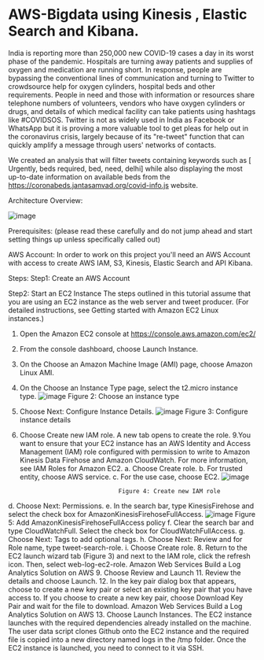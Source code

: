 # AWS-Bigdata using Kinesis , Elastic Search and Kibana.

India is reporting more than 250,000 new COVID-19 cases a day in its worst phase of the pandemic. Hospitals are turning away patients and supplies of oxygen and medication are running short.
In response, people are bypassing the conventional lines of communication and turning to Twitter to crowdsource help for oxygen cylinders, hospital beds and other requirements.
People in need and those with information or resources share telephone numbers of volunteers, vendors who have oxygen cylinders or drugs, and details of which medical facility can take patients using hashtags like #COVIDSOS. Twitter is not as widely used in India as Facebook or WhatsApp but it is proving a more valuable tool to get pleas for help out in the coronavirus crisis, largely because of its "re-tweet" function that can quickly amplify a message through users' networks of contacts.

We created an analysis that will filter tweets containing keywords such as [ Urgently, beds required, bed, need, delhi] while also displaying the most up-to-date information on available beds from the https://coronabeds.jantasamvad.org/covid-info.js website.

Architecture Overview:

![image](https://user-images.githubusercontent.com/34096576/117728033-b9325f00-b19d-11eb-9545-98468e4243c0.png)

Prerequisites:
(please read these carefully and do not jump ahead and start setting things up unless specifically called out)

AWS Account:
In order to work on this project you'll need an AWS Account with access to create AWS IAM, S3, Kinesis, Elastic Search and API Kibana. 

Steps:
Step1: Create an AWS Account


Step2: Start an EC2 Instance
The steps outlined in this tutorial assume that you are using an EC2 instance as the
web server and tweet producer. (For detailed instructions, see Getting started with
Amazon EC2 Linux instances.)
1. Open the Amazon EC2 console at https://console.aws.amazon.com/ec2/
2. From the console dashboard, choose Launch Instance. 
3. On the Choose an Amazon Machine Image (AMI) page, choose Amazon
Linux AMI.
4. On the Choose an Instance Type page, select the t2.micro instance type.
![image](https://user-images.githubusercontent.com/34096576/117732459-c9017180-b1a4-11eb-8b23-f89ef7f6dcdd.png)
                                            Figure 2: Choose an instance type
6. Choose Next: Configure Instance Details.
![image](https://user-images.githubusercontent.com/34096576/117732773-47f6aa00-b1a5-11eb-9c38-776979d07e82.png)
                                           Figure 3: Configure instance details
8. Choose Create new IAM role. A new tab opens to create the role.
9.You want to ensure that your EC2 instance has an AWS Identity and Access
Management (IAM) role configured with permission to write to Amazon Kinesis
Data Firehose and Amazon CloudWatch. For more information, see IAM Roles
for Amazon EC2.
a. Choose Create role.
b. For trusted entity, choose AWS service.
c. For the use case, choose EC2.
![image](https://user-images.githubusercontent.com/34096576/117733206-061a3380-b1a6-11eb-854b-5f08fdea3e39.png)

                                   Figure 4: Create new IAM role
d. Choose Next: Permissions.
e. In the search bar, type KinesisFirehose and select the check box for
AmazonKinesisFirehoseFullAccess.
 ![image](https://user-images.githubusercontent.com/34096576/117732989-aae84100-b1a5-11eb-9697-c3dc70c5ca92.png)
                              Figure 5: Add AmazonKinesisFirehoseFullAccess policy
f. Clear the search bar and type CloudWatchFull. Select the check box for
CloudWatchFullAccess.
g. Choose Next: Tags to add optional tags.
h. Choose Next: Review and for Role name, type tweet-search-role.
i. Choose Create role.
8. Return to the EC2 launch wizard tab (Figure 3) and next to the IAM role, click
the refresh icon. Then, select web-log-ec2-role.
Amazon Web Services Build a Log Analytics Solution on AWS
9. Choose Review and Launch
11. Review the details and choose Launch.
12. In the key pair dialog box that appears, choose to create a new key pair or
select an existing key pair that you have access to. If you choose to create a
new key pair, choose Download Key Pair and wait for the file to download.
Amazon Web Services Build a Log Analytics Solution on AWS
13. Choose Launch Instances.
The EC2 instance launches with the required dependencies already installed on the
machine. The user data script clones Github onto the EC2 instance and the required file
is copied into a new directory named logs in the /tmp folder. Once the EC2 instance is
launched, you need to connect to it via SSH.
